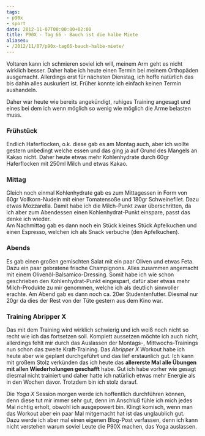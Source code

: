 ```yaml
---
tags:
- p90x
- sport
date: 2012-11-07T00:00:00+02:00
title: P90X - Tag 66 - Bauch ist die halbe Miete
aliases:
- /2012/11/07/p90x-tag66-bauch-halbe-miete/
---
```


Voltaren kann ich schmieren soviel ich will, meinem Arm geht es nicht wirklich besser. Daher habe ich heute einen Termin bei meinem Orthopäden ausgemacht. Allerdings erst für nächsten Dienstag, ich hoffe natürlich das bis dahin alles auskuriert ist. Früher konnte ich einfach keinen Termin aushandeln.  

Daher war heute wie bereits angekündigt, ruhiges Training angesagt und eines bei dem ich wenn möglich so wenig wie möglich die Arme belasten muss.

### Frühstück
Endlich Haferflocken, o.k. diese gab es am Montag auch, aber ich wollte gestern unbedingt welche essen und das ging ja auf Grund des Mangels an Kakao nicht. Daher heute etwas mehr Kohlenhydrate durch 60gr Haferflocken mit 250ml Milch und etwas Kakao.

### Mittag
Gleich noch einmal Kohlenhydrate gab es zum Mittagessen in Form von 60gr Vollkorn-Nudeln mit einer Tomatensoße und 180gr Schweinefilet. Dazu etwas Mozzarella. Damit habe ich die Milch-Punkt zwar überschritten, da ich aber zum Abendessen einen Kohlenhydrat-Punkt einspare, passt das denke ich wieder.  
Am Nachmittag gab es dann noch ein Stück kleines Stück Apfelkuchen und einen Espresso, welchen ich als Snack verbuche (den Apfelkuchen).

### Abends
Es gab einen großen gemischten Salat mit ein paar Oliven und etwas Feta. Dazu ein paar gebratene frische Champignons. Alles zusammen angemacht mit einem Olivenöl-Balsamico-Dressing. Somit habe ich wie schon geschrieben den Kohlenhydrat-Punkt eingespart, dafür aber etwas mehr Milch-Produkte zu mir genommen, welche ich als deutlich sinnvoller erachte.
Am Abend gab es dann noch ca. 20er Studentenfutter. Diesmal nur 20gr da dies der Rest von der Tüte gestern aus dem Kino war.

### Training Abripper X
Das mit dem Training wird wirklich schwierig und ich weiß noch nicht so recht wie ich das fortsetzen soll. Komplett aussetzen möchte ich auch nicht, allerdings fehlt mir durch das Auslassen der Montags-, Mittwochs-Trainings nun schon das zweite Kraft-Training. Das _Abripper X_ Workout habe ich heute aber wie geplant durchgeführt und das lief erstaunlich gut. Ich kann mit großem Stolz verkünden das ich heute das **allererste Mal alle Übungen mit allen Wiederholungen geschafft** habe. Gut ich habe vorher wie gesagt diesmal nicht trainiert und daher hatte ich natürlich etwas mehr Energie als in den Wochen davor. Trotzdem bin ich stolz darauf.

Die _Yoga X_ Session morgen werde ich hoffentlich durchführen können, denn diese tut mir immer sehr gut, denn im Anschluß fühle ich mich jedes Mal richtig erholt, obwohl ich ausgepowert bin. Klingt komisch, wenn man das Workout aber ein paar Mal mitgemacht hat ist das unglaublich gut.  
Dazu werde ich aber mal einen eigenen Blog-Post verfassen, denn ich kann nicht verstehen warum soviel Leute die P90X machen, das Yoga auslassen.
